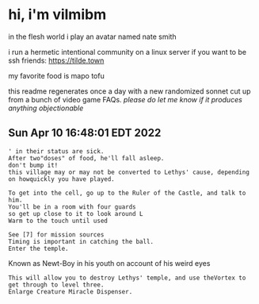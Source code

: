 # hi, i'm vilmibm

in the flesh world i play an avatar named nate smith

i run a hermetic intentional community on a linux server if you want to be ssh friends: https://tilde.town

my favorite food is mapo tofu

this readme regenerates once a day with a new randomized sonnet cut up from a bunch of video game FAQs.
_please do let me know if it produces anything objectionable_

## Sun Apr 10 16:48:01 EDT 2022

    ' in their status are sick.
    After two"doses" of food, he'll fall asleep.
    don't bump it!
    this village may or may not be converted to Lethys' cause, depending on howquickly you have played.
    
    To get into the cell, go up to the Ruler of the Castle, and talk to him.
    You'll be in a room with four guards
    so get up close to it to look around L
    Warm to the touch until used
    
    See [7] for mission sources
    Timing is important in catching the ball.
    Enter the temple.
      Known as Newt-Boy in his youth on account of his weird eyes
    
    This will allow you to destroy Lethys' temple, and use theVortex to get through to level three.
    Enlarge Creature Miracle Dispenser.
